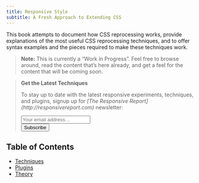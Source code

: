 ```yaml
---
title: Responsive Style
subtitle: A Fresh Approach to Extending CSS
---
```


This book attempts to document how CSS reprocessing works, provide explanations of the most useful CSS reprocessing techniques, and to offer syntax examples and the pieces required to make these techniques work.

> **Note:** This is currently a “Work in Progress”. Feel free to browse around, read the content that’s here already, and get a feel for the content that will be coming soon.

<blockquote class="level-2 newsletter">
  <strong>Get the Latest Techniques</strong>
  <p>To stay up to date with the latest responsive experiments, techniques, and plugins, signup up for <em>[The Responsive Report](http://responsivereport.com)</em> newsletter:</p>
  <div id="mc_embed_signup">
  <form action="https://tomhodgins.us10.list-manage.com/subscribe/post?u=df899bcfda656bdcc8fb07c20&amp;id=b403c8835c" method="post" id="mc-embedded-subscribe-form" name="mc-embedded-subscribe-form" class="validate" target="_blank" novalidate>
  <div id="mc_embed_signup_scroll">
  <div class="mc-field-group">
  <input aria-label="email" type="email" value="" name="EMAIL" class="required email" id="mce-EMAIL" placeholder="Your email address…">
  </div>
  <div id="mce-responses" class="clear">
  <div class="response" id="mce-error-response" style="display:none"></div>
  <div class="response" id="mce-success-response" style="display:none"></div>
  </div>
  <div style="position: absolute; left: -5000px;" aria-hidden="true"><input type="text" name="b_df899bcfda656bdcc8fb07c20_b403c8835c" tabindex="-1" value=""></div>
  <div class="clear submit"><input type="submit" value="Subscribe" name="subscribe" id="mc-embedded-subscribe" class="button"></div>
  </div>
  </form>
  </div>
</blockquote>

## Table of Contents

- [Techniques](techniques/)
- [Plugins](plugins/)
- [Theory](theory/)